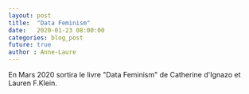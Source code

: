 ```yaml
---
layout: post
title:  "Data Feminism"
date:   2020-01-23 08:00:00
categories: blog_post
future: true
author : Anne-Laure
---
```


En Mars 2020 sortira le livre "Data Feminism" de Catherine d'Ignazo et Lauren F.Klein. 
